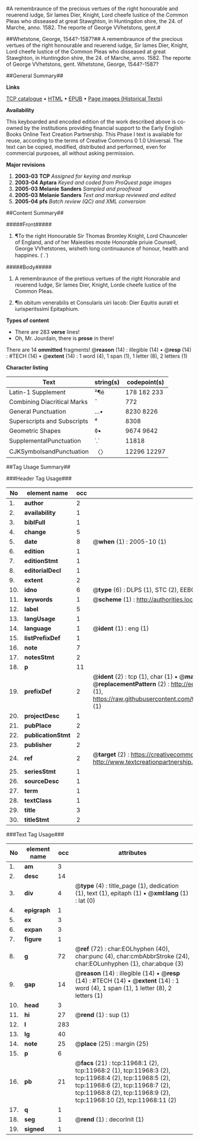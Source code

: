 #A remembraunce of the precious vertues of the right honourable and reuerend iudge, Sir Iames Dier, Knight, Lord cheefe Iustice of the Common Pleas who disseased at great Stawghton, in Huntingdon shire, the 24. of Marche, anno. 1582. The reporte of George VVhetstons, gent.#

##Whetstone, George, 1544?-1587?##
A remembraunce of the precious vertues of the right honourable and reuerend iudge, Sir Iames Dier, Knight, Lord cheefe Iustice of the Common Pleas who disseased at great Stawghton, in Huntingdon shire, the 24. of Marche, anno. 1582. The reporte of George VVhetstons, gent.
Whetstone, George, 1544?-1587?

##General Summary##

**Links**

[TCP catalogue](http://www.ota.ox.ac.uk/tcp/)  • 
[HTML](http://tei.it.ox.ac.uk/tcp/Texts-HTML/free/A15/A15043.html)  • 
[EPUB](http://tei.it.ox.ac.uk/tcp/Texts-EPUB/free/A15/A15043.epub) • 
[Page images (Historical Texts)](https://data.historicaltexts.jisc.ac.uk/view?pubId=eebo-99846966e&pageId=eebo-99846966e-11968-1)

**Availability**

This keyboarded and encoded edition of the
	       work described above is co-owned by the institutions
	       providing financial support to the Early English Books
	       Online Text Creation Partnership. This Phase I text is
	       available for reuse, according to the terms of Creative
	       Commons 0 1.0 Universal. The text can be copied,
	       modified, distributed and performed, even for
	       commercial purposes, all without asking permission.

**Major revisions**

1. __2003-03__ __TCP__ *Assigned for keying and markup*
1. __2003-04__ __Aptara__ *Keyed and coded from ProQuest page images*
1. __2005-03__ __Melanie Sanders__ *Sampled and proofread*
1. __2005-03__ __Melanie Sanders__ *Text and markup reviewed and edited*
1. __2005-04__ __pfs__ *Batch review (QC) and XML conversion*

##Content Summary##

#####Front#####

1. ¶To the right Honourable Sir
Thomas Bromley Knight, Lord
Chaunceler of England, and of her Maiesties
moste Honorable priuie Counsell,
George VVhetstones, wisheth long
continuaunce of honour,
health and happines.
(⸪)

#####Body#####

1. A remembraunce of the pretious
vertues of the right Honorable and
reuerend Iudge, Sir Iames Dier, Knight,
Lorde cheefe Iustice of the
Common Pleas.

1. ¶In obitum venerabilis et Consularis
uiri Iacob: Dier Equitis aurati et iurisperitssimi
Epitaphium.

**Types of content**

  * There are 283 **verse** lines!
  * Oh, Mr. Jourdain, there is **prose** in there!

There are 14 **ommitted** fragments! 
 @__reason__ (14) : illegible (14)  •  @__resp__ (14) : #TECH (14)  •  @__extent__ (14) : 1 word (4), 1 span (1), 1 letter (8), 2 letters (1)

**Character listing**


|Text|string(s)|codepoint(s)|
|---|---|---|
|Latin-1 Supplement|²¶é|178 182 233|
|Combining             Diacritical Marks|̄|772|
|General Punctuation|…•|8230 8226|
|Superscripts             and Subscripts|⁴|8308|
|Geometric Shapes|◊▪|9674 9642|
|SupplementalPunctuation|⸪|11818|
|CJKSymbolsandPunctuation|〈〉|12296 12297|

##Tag Usage Summary##

###Header Tag Usage###

|No|element name|occ|attributes|
|---|---|---|---|
|1.|__author__|2||
|2.|__availability__|1||
|3.|__biblFull__|1||
|4.|__change__|5||
|5.|__date__|8| @__when__ (1) : 2005-10 (1)|
|6.|__edition__|1||
|7.|__editionStmt__|1||
|8.|__editorialDecl__|1||
|9.|__extent__|2||
|10.|__idno__|6| @__type__ (6) : DLPS (1), STC (2), EEBO-CITATION (1), PROQUEST (1), VID (1)|
|11.|__keywords__|1| @__scheme__ (1) : http://authorities.loc.gov/ (1)|
|12.|__label__|5||
|13.|__langUsage__|1||
|14.|__language__|1| @__ident__ (1) : eng (1)|
|15.|__listPrefixDef__|1||
|16.|__note__|7||
|17.|__notesStmt__|2||
|18.|__p__|11||
|19.|__prefixDef__|2| @__ident__ (2) : tcp (1), char (1)  •  @__matchPattern__ (2) : ([0-9\-]+):([0-9IVX]+) (1), (.+) (1)  •  @__replacementPattern__ (2) : http://eebo.chadwyck.com/downloadtiff?vid=$1&page=$2 (1), https://raw.githubusercontent.com/textcreationpartnership/Texts/master/tcpchars.xml#$1 (1)|
|20.|__projectDesc__|1||
|21.|__pubPlace__|2||
|22.|__publicationStmt__|2||
|23.|__publisher__|2||
|24.|__ref__|2| @__target__ (2) : https://creativecommons.org/publicdomain/zero/1.0/ (1), http://www.textcreationpartnership.org/docs/. (1)|
|25.|__seriesStmt__|1||
|26.|__sourceDesc__|1||
|27.|__term__|1||
|28.|__textClass__|1||
|29.|__title__|3||
|30.|__titleStmt__|2||


###Text Tag Usage###

|No|element name|occ|attributes|
|---|---|---|---|
|1.|__am__|3||
|2.|__desc__|14||
|3.|__div__|4| @__type__ (4) : title_page (1), dedication (1), text (1), epitaph (1)  •  @__xml:lang__ (1) : lat (0)|
|4.|__epigraph__|1||
|5.|__ex__|3||
|6.|__expan__|3||
|7.|__figure__|1||
|8.|__g__|72| @__ref__ (72) : char:EOLhyphen (40), char:punc (4), char:cmbAbbrStroke (24), char:EOLunhyphen (1), char:abque (3)|
|9.|__gap__|14| @__reason__ (14) : illegible (14)  •  @__resp__ (14) : #TECH (14)  •  @__extent__ (14) : 1 word (4), 1 span (1), 1 letter (8), 2 letters (1)|
|10.|__head__|3||
|11.|__hi__|27| @__rend__ (1) : sup (1)|
|12.|__l__|283||
|13.|__lg__|40||
|14.|__note__|25| @__place__ (25) : margin (25)|
|15.|__p__|6||
|16.|__pb__|21| @__facs__ (21) : tcp:11968:1 (2), tcp:11968:2 (1), tcp:11968:3 (2), tcp:11968:4 (2), tcp:11968:5 (2), tcp:11968:6 (2), tcp:11968:7 (2), tcp:11968:8 (2), tcp:11968:9 (2), tcp:11968:10 (2), tcp:11968:11 (2)|
|17.|__q__|1||
|18.|__seg__|1| @__rend__ (1) : decorInit (1)|
|19.|__signed__|1||
